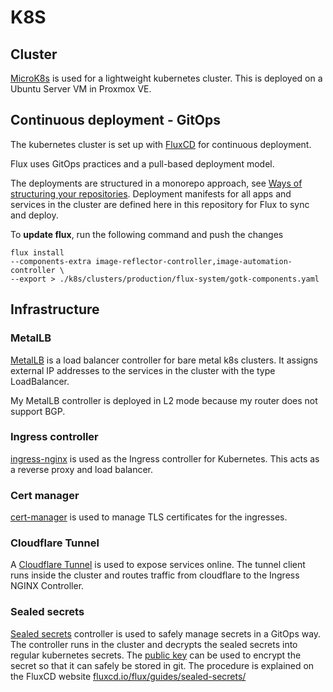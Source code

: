 # K8S

## Cluster

[MicroK8s](https://microk8s.io) is used for a lightweight kubernetes cluster.
This is deployed on a Ubuntu Server VM in Proxmox VE.

## Continuous deployment - GitOps

The kubernetes cluster is set up with [FluxCD](https://fluxcd.io) for continuous deployment.

Flux uses GitOps practices and a pull-based deployment model.

The deployments are structured in a monorepo approach, see [Ways of structuring your repositories](https://fluxcd.io/flux/guides/repository-structure/).
Deployment manifests for all apps and services in the cluster are defined here in this repository for Flux to sync and deploy.

To **update flux**, run the following command and push the changes 
```
flux install 
--components-extra image-reflector-controller,image-automation-controller \
--export > ./k8s/clusters/production/flux-system/gotk-components.yaml
```

## Infrastructure

### MetalLB

[MetalLB](https://metallb.io) is a load balancer controller for bare metal k8s clusters.
It assigns external IP addresses to the services in the cluster with the type LoadBalancer.

My MetalLB controller is deployed in L2 mode because my router does not support BGP.

### Ingress controller

[ingress-nginx](https://github.com/kubernetes/ingress-nginx) is used as the Ingress controller for Kubernetes.
This acts as a reverse proxy and load balancer.

### Cert manager

[cert-manager](https://cert-manager.io) is used to manage TLS certificates for the ingresses.

### Cloudflare Tunnel
A [Cloudflare Tunnel](https://developers.cloudflare.com/cloudflare-one/connections/connect-networks/) is used to expose services online.
The tunnel client runs inside the cluster and routes traffic from cloudflare to the Ingress NGINX Controller.

### Sealed secrets

[Sealed secrets](https://github.com/bitnami-labs/sealed-secrets?tab=readme-ov-file) controller is used to safely manage secrets in a GitOps way.
The controller runs in the cluster and decrypts the sealed secrets into regular kubernetes secrets.
The [public key](public-keys/pub-sealed-secrets.pem) can be used to encrypt the secret so that it can safely be stored in git.
The procedure is explained on the FluxCD website [fluxcd.io/flux/guides/sealed-secrets/](https://fluxcd.io/flux/guides/sealed-secrets/)